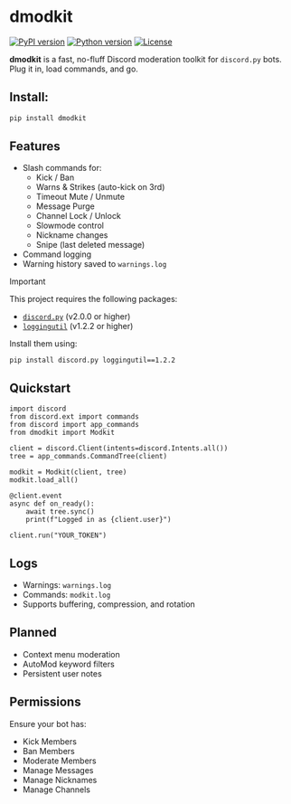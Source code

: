 # dmodkit

[![PyPI version](https://img.shields.io/pypi/v/dmodkit)](https://pypi.org/project/dmodkit/)
[![Python version](https://img.shields.io/pypi/pyversions/dmodkit)](https://pypi.org/project/dmodkit/)
[![License](https://img.shields.io/github/license/mochathehuman/dmodkit)](https://github.com/mochathehuman/dmodkit/blob/main/LICENSE)

**dmodkit** is a fast, no-fluff Discord moderation toolkit for `discord.py` bots. Plug it in, load commands, and go.


## Install:
```bash
pip install dmodkit
```

## Features

- Slash commands for:
  - Kick / Ban
  - Warns & Strikes (auto-kick on 3rd)
  - Timeout Mute / Unmute
  - Message Purge
  - Channel Lock / Unlock
  - Slowmode control
  - Nickname changes
  - Snipe (last deleted message)
- Command logging
- Warning history saved to `warnings.log`

> [!IMPORTANT]
>
> This project requires the following packages:
>
> - [`discord.py`](https://pypi.org/project/discord.py/) (v2.0.0 or higher)
> - [`loggingutil`](https://github.com/mochathehuman/loggingutil) (v1.2.2 or higher)
>
> Install them using:
>
> `pip install discord.py loggingutil==1.2.2`

## Quickstart

```
import discord
from discord.ext import commands
from discord import app_commands
from dmodkit import Modkit

client = discord.Client(intents=discord.Intents.all())
tree = app_commands.CommandTree(client)

modkit = Modkit(client, tree)
modkit.load_all()

@client.event
async def on_ready():
    await tree.sync()
    print(f"Logged in as {client.user}")

client.run("YOUR_TOKEN")
```

## Logs

- Warnings: `warnings.log`
- Commands: `modkit.log`
- Supports buffering, compression, and rotation

## Planned

- Context menu moderation
- AutoMod keyword filters
- Persistent user notes

## Permissions

Ensure your bot has:

- Kick Members
- Ban Members
- Moderate Members
- Manage Messages
- Manage Nicknames
- Manage Channels